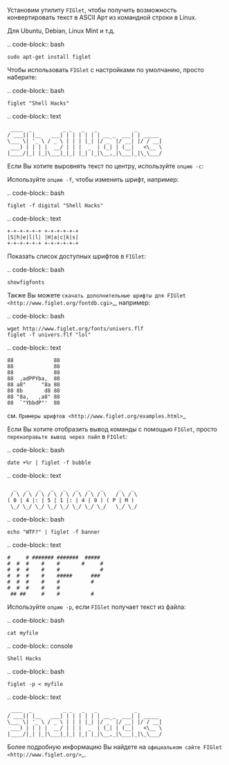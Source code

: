 Установим утилиту `FIGlet`, чтобы получить возможность конвертировать текст в ASCII Арт из командной строки в Linux.

Для Ubuntu, Debian, Linux Mint и т.д.

.. code-block:: bash

    sudo apt-get install figlet

Чтобы использовать `FIGlet` с настройками по умолчанию, просто наберите:

.. code-block:: bash

    figlet "Shell Hacks"

.. code-block:: text

     ____  _          _ _   _   _            _
    / ___|| |__   ___| | | | | | | __ _  ___| | _____
    \___ \| '_ \ / _ \ | | | |_| |/ _` |/ __| |/ / __|
     ___) | | | |  __/ | | |  _  | (_| | (__|   <\__ \
    |____/|_| |_|\___|_|_| |_| |_|\__,_|\___|_|\_\___/

Если Вы хотите выровнять текст по центру, используйте `опцию -c`:

Используйте `опцию -f`, чтобы изменить шрифт, например:

.. code-block:: bash

    figlet -f digital "Shell Hacks"

.. code-block:: text

    +-+-+-+-+-+ +-+-+-+-+-+
    |S|h|e|l|l| |H|a|c|k|s|
    +-+-+-+-+-+ +-+-+-+-+-+

Показать список доступных шрифтов в `FIGlet`:

.. code-block:: bash

    showfigfonts

Также Вы можете `скачать дополнительные шрифты для FIGlet <http://www.figlet.org/fontdb.cgi>`_, например:

.. code-block:: bash

    wget http://www.figlet.org/fonts/univers.flf
    figlet -f univers.flf "lol"

.. code-block:: text

    88             88  
    88             88  
    88             88  
    88  ,adPPYba,  88  
    88 a8"     "8a 88  
    88 8b       d8 88  
    88 "8a,   ,a8" 88  
    88  `"YbbdP"'  88 

см. `Примеры шрифтов <http://www.figlet.org/examples.html>`_

Если Вы хотите отобразить вывод команды с помощью `FIGlet`, просто `перенаправьте вывод через пайп` в `FIGlet`: 

.. code-block:: bash

    date +%r | figlet -f bubble

.. code-block:: text

      _   _   _   _   _   _   _   _     _   _
     / \ / \ / \ / \ / \ / \ / \ / \   / \ / \
    ( 0 | 4 |: | 5 | 1 |: | 4 | 9 ) ( P | M )
     \_/ \_/ \_/ \_/ \_/ \_/ \_/ \_/   \_/ \_/

.. code-block:: bash

    echo "WTF?" | figlet -f banner

.. code-block:: text

    #     # ####### #######  #####
    #  #  #    #    #       #     #
    #  #  #    #    #             #
    #  #  #    #    #####      ###
    #  #  #    #    #          #
    #  #  #    #    #
     ## ##     #    #          #

Используйте `опцию -p`, если `FIGlet` получает текст из файла:

.. code-block:: bash

    cat myfile

.. code-block:: console

    Shell Hacks

.. code-block:: bash

    figlet -p < myfile

.. code-block:: text

     ____  _          _ _   _   _            _
    / ___|| |__   ___| | | | | | | __ _  ___| | _____
    \___ \| '_ \ / _ \ | | | |_| |/ _` |/ __| |/ / __|
     ___) | | | |  __/ | | |  _  | (_| | (__|   <\__ \
    |____/|_| |_|\___|_|_| |_| |_|\__,_|\___|_|\_\___/

Более подробную информацию Вы найдете на `официальном сайте FIGlet <http://www.figlet.org/>`_.

